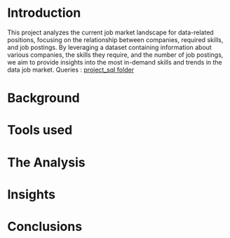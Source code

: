# Introduction
This project analyzes the current job market landscape for data-related positions, focusing on the relationship between companies, required skills, and job postings. By leveraging a dataset containing information about various companies, the skills they require, and the number of job postings, we aim to provide insights into the most in-demand skills and trends in the data job market. Queries : [project_sql folder](/Project_Sql/)

# Background

# Tools used

# The Analysis

# Insights

# Conclusions